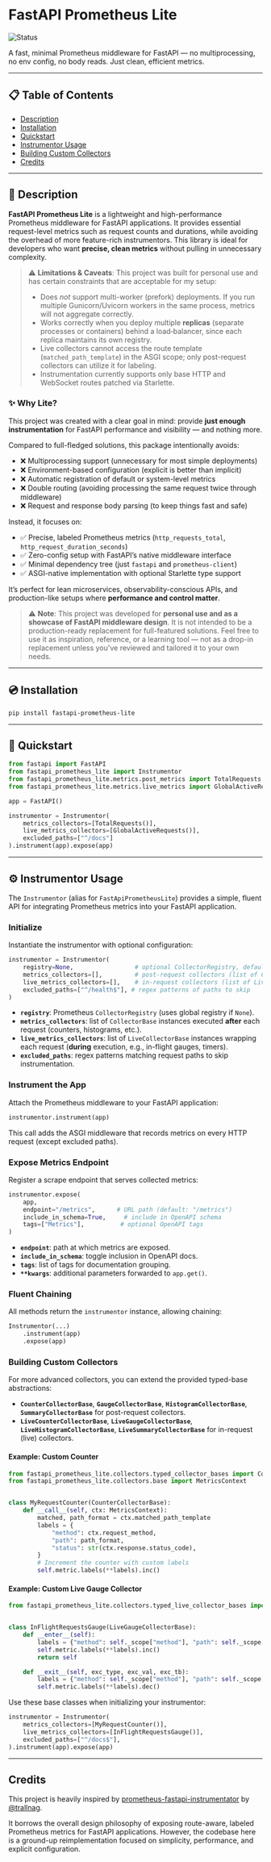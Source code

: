 # FastAPI Prometheus Lite

![Status](https://img.shields.io/badge/project-personal-blueviolet)

A fast, minimal Prometheus middleware for FastAPI — no multiprocessing, no env config, no body reads. Just clean, efficient metrics.

---

## 📋 Table of Contents

- [Description](#📖-description)
- [Installation](#💿-installation)
- [Quickstart](#🚀-quickstart)
- [Instrumentor Usage](#⚙️-instrumentor-usage)
- [Building Custom Collectors](#building-custom-collectors)
- [Credits](#credits)

---

## 📖 Description

**FastAPI Prometheus Lite** is a lightweight and high-performance Prometheus middleware for FastAPI applications. It provides essential request-level metrics such as request counts and durations, while avoiding the overhead of more feature-rich instrumentors. This library is ideal for developers who want **precise, clean metrics** without pulling in unnecessary complexity.

> ⚠️ **Limitations & Caveats**: This project was built for personal use and has certain constraints that are acceptable for my setup:
> - Does *not* support multi-worker (prefork) deployments. If you run multiple Gunicorn/Uvicorn workers in the same process, metrics will not aggregate correctly.
> - Works correctly when you deploy multiple **replicas** (separate processes or containers) behind a load‑balancer, since each replica maintains its own registry.
> - Live collectors cannot access the route template (`matched_path_template`) in the ASGI scope; only post-request collectors can utilize it for labeling.
> - Instrumentation currently supports only base HTTP and WebSocket routes patched via Starlette.

### ✨ Why Lite?

This project was created with a clear goal in mind: provide **just enough instrumentation** for FastAPI performance and visibility — and nothing more.

Compared to full-fledged solutions, this package intentionally avoids:
- ❌ Multiprocessing support (unnecessary for most simple deployments)
- ❌ Environment-based configuration (explicit is better than implicit)
- ❌ Automatic registration of default or system-level metrics
- ❌ Double routing (avoiding processing the same request twice through middleware)
- ❌ Request and response body parsing (to keep things fast and safe)

Instead, it focuses on:
- ✅ Precise, labeled Prometheus metrics (`http_requests_total`, `http_request_duration_seconds`)
- ✅ Zero-config setup with FastAPI’s native middleware interface
- ✅ Minimal dependency tree (just `fastapi` and `prometheus-client`)
- ✅ ASGI-native implementation with optional Starlette type support

It’s perfect for lean microservices, observability-conscious APIs, and production-like setups where **performance and control matter**.

> ⚠️ **Note**: This project was developed for **personal use and as a showcase of FastAPI middleware design**. It is not intended to be a production-ready replacement for full-featured solutions. Feel free to use it as inspiration, reference, or a learning tool — not as a drop-in replacement unless you've reviewed and tailored it to your own needs.

---

## 💿 Installation

```bash
pip install fastapi-prometheus-lite
```

---

## 🚀 Quickstart

```python
from fastapi import FastAPI
from fastapi_prometheus_lite import Instrumentor
from fastapi_prometheus_lite.metrics.post_metrics import TotalRequests
from fastapi_prometheus_lite.metrics.live_metrics import GlobalActiveRequests

app = FastAPI()

instrumentor = Instrumentor(
    metrics_collectors=[TotalRequests()],
    live_metrics_collectors=[GlobalActiveRequests()],
    excluded_paths=["^/docs"]
).instrument(app).expose(app)
```

------

## ⚙️ Instrumentor Usage

The `Instrumentor` (alias for `FastApiPrometheusLite`) provides a simple, fluent API for integrating Prometheus metrics into your FastAPI application.

### Initialize

Instantiate the instrumentor with optional configuration:

```python
instrumentor = Instrumentor(
    registry=None,                 # optional CollectorRegistry, defaults to global
    metrics_collectors=[],         # post-request collectors (list of CollectorBase; e.g., TotalRequests())
    live_metrics_collectors=[],    # in-request collectors (list of LiveCollectorBase; e.g., GlobalActiveRequests())
    excluded_paths=["^/health$"], # regex patterns of paths to skip
)
```

- **`registry`**: Prometheus `CollectorRegistry` (uses global registry if `None`).
- **`metrics_collectors`**: list of `CollectorBase` instances executed **after** each request (counters, histograms, etc.).
- **`live_metrics_collectors`**: list of `LiveCollectorBase` instances wrapping each request (**during** execution, e.g., in-flight gauges, timers).
- **`excluded_paths`**: regex patterns matching request paths to skip instrumentation.

### Instrument the App

Attach the Prometheus middleware to your FastAPI application:

```python
instrumentor.instrument(app)
```

This call adds the ASGI middleware that records metrics on every HTTP request (except excluded paths).

### Expose Metrics Endpoint

Register a scrape endpoint that serves collected metrics:

```python
instrumentor.expose(
    app,
    endpoint="/metrics",      # URL path (default: "/metrics")
    include_in_schema=True,     # include in OpenAPI schema
    tags=["Metrics"],          # optional OpenAPI tags
)
```

- **`endpoint`**: path at which metrics are exposed.
- **`include_in_schema`**: toggle inclusion in OpenAPI docs.
- **`tags`**: list of tags for documentation grouping.
- **`**kwargs`**: additional parameters forwarded to `app.get()`.

### Fluent Chaining

All methods return the `instrumentor` instance, allowing chaining:

```python
Instrumentor(...)
    .instrument(app)
    .expose(app)
```

### Building Custom Collectors

For more advanced collectors, you can extend the provided typed-base abstractions:

- **`CounterCollectorBase`**, **`GaugeCollectorBase`**, **`HistogramCollectorBase`**, **`SummaryCollectorBase`** for post-request collectors.
- **`LiveCounterCollectorBase`**, **`LiveGaugeCollectorBase`**, **`LiveHistogramCollectorBase`**, **`LiveSummaryCollectorBase`** for in-request (live) collectors.

#### Example: Custom Counter

```python
from fastapi_prometheus_lite.collectors.typed_collector_bases import CounterCollectorBase
from fastapi_prometheus_lite.collectors.base import MetricsContext


class MyRequestCounter(CounterCollectorBase):
    def __call__(self, ctx: MetricsContext):
        matched, path_format = ctx.matched_path_template
        labels = {
            "method": ctx.request_method,
            "path": path_format,
            "status": str(ctx.response.status_code),
        }
        # Increment the counter with custom labels
        self.metric.labels(**labels).inc()
```

#### Example: Custom Live Gauge Collector

```python
from fastapi_prometheus_lite.collectors.typed_live_collector_bases import LiveGaugeCollectorBase


class InFlightRequestsGauge(LiveGaugeCollectorBase):
    def __enter__(self):
        labels = {"method": self._scope["method"], "path": self._scope["path"]}
        self.metric.labels(**labels).inc()
        return self

    def __exit__(self, exc_type, exc_val, exc_tb):
        labels = {"method": self._scope["method"], "path": self._scope["path"]}
        self.metric.labels(**labels).dec()
```

Use these base classes when initializing your instrumentor:

```python
instrumentor = Instrumentor(
    metrics_collectors=[MyRequestCounter()],
    live_metrics_collectors=[InFlightRequestsGauge()],
    excluded_paths=["^/docs$"],
).instrument(app).expose(app)
```

------

## Credits

This project is heavily inspired by [prometheus-fastapi-instrumentator](https://github.com/trallnag/prometheus-fastapi-instrumentator) by [@trallnag](https://github.com/trallnag).

It borrows the overall design philosophy of exposing route-aware, labeled Prometheus metrics for FastAPI applications. However, the codebase here is a ground-up reimplementation focused on simplicity, performance, and explicit configuration.

